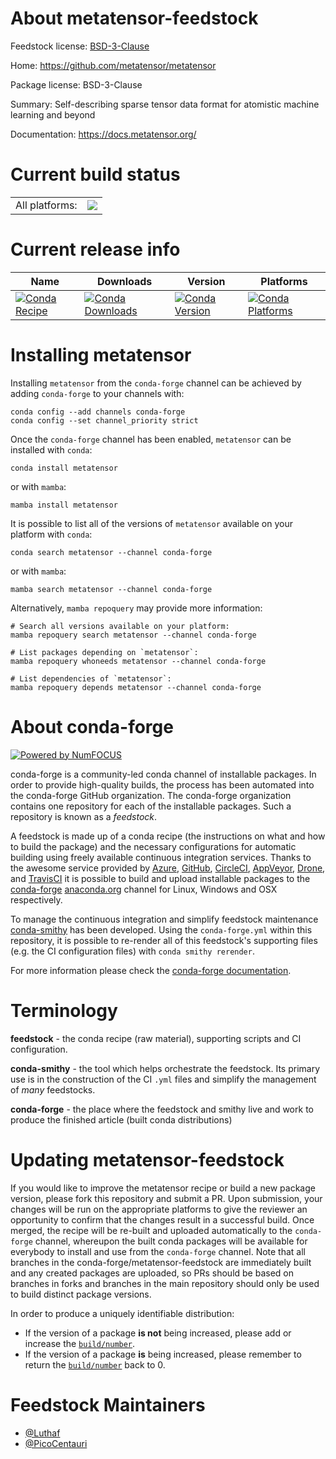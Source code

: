 About metatensor-feedstock
==========================

Feedstock license: [BSD-3-Clause](https://github.com/conda-forge/metatensor-feedstock/blob/main/LICENSE.txt)

Home: https://github.com/metatensor/metatensor

Package license: BSD-3-Clause

Summary: Self-describing sparse tensor data format for atomistic machine learning and beyond

Documentation: https://docs.metatensor.org/

Current build status
====================


<table><tr><td>All platforms:</td>
    <td>
      <a href="https://dev.azure.com/conda-forge/feedstock-builds/_build/latest?definitionId=22131&branchName=main">
        <img src="https://dev.azure.com/conda-forge/feedstock-builds/_apis/build/status/metatensor-feedstock?branchName=main">
      </a>
    </td>
  </tr>
</table>

Current release info
====================

| Name | Downloads | Version | Platforms |
| --- | --- | --- | --- |
| [![Conda Recipe](https://img.shields.io/badge/recipe-metatensor-green.svg)](https://anaconda.org/conda-forge/metatensor) | [![Conda Downloads](https://img.shields.io/conda/dn/conda-forge/metatensor.svg)](https://anaconda.org/conda-forge/metatensor) | [![Conda Version](https://img.shields.io/conda/vn/conda-forge/metatensor.svg)](https://anaconda.org/conda-forge/metatensor) | [![Conda Platforms](https://img.shields.io/conda/pn/conda-forge/metatensor.svg)](https://anaconda.org/conda-forge/metatensor) |

Installing metatensor
=====================

Installing `metatensor` from the `conda-forge` channel can be achieved by adding `conda-forge` to your channels with:

```
conda config --add channels conda-forge
conda config --set channel_priority strict
```

Once the `conda-forge` channel has been enabled, `metatensor` can be installed with `conda`:

```
conda install metatensor
```

or with `mamba`:

```
mamba install metatensor
```

It is possible to list all of the versions of `metatensor` available on your platform with `conda`:

```
conda search metatensor --channel conda-forge
```

or with `mamba`:

```
mamba search metatensor --channel conda-forge
```

Alternatively, `mamba repoquery` may provide more information:

```
# Search all versions available on your platform:
mamba repoquery search metatensor --channel conda-forge

# List packages depending on `metatensor`:
mamba repoquery whoneeds metatensor --channel conda-forge

# List dependencies of `metatensor`:
mamba repoquery depends metatensor --channel conda-forge
```


About conda-forge
=================

[![Powered by
NumFOCUS](https://img.shields.io/badge/powered%20by-NumFOCUS-orange.svg?style=flat&colorA=E1523D&colorB=007D8A)](https://numfocus.org)

conda-forge is a community-led conda channel of installable packages.
In order to provide high-quality builds, the process has been automated into the
conda-forge GitHub organization. The conda-forge organization contains one repository
for each of the installable packages. Such a repository is known as a *feedstock*.

A feedstock is made up of a conda recipe (the instructions on what and how to build
the package) and the necessary configurations for automatic building using freely
available continuous integration services. Thanks to the awesome service provided by
[Azure](https://azure.microsoft.com/en-us/services/devops/), [GitHub](https://github.com/),
[CircleCI](https://circleci.com/), [AppVeyor](https://www.appveyor.com/),
[Drone](https://cloud.drone.io/welcome), and [TravisCI](https://travis-ci.com/)
it is possible to build and upload installable packages to the
[conda-forge](https://anaconda.org/conda-forge) [anaconda.org](https://anaconda.org/)
channel for Linux, Windows and OSX respectively.

To manage the continuous integration and simplify feedstock maintenance
[conda-smithy](https://github.com/conda-forge/conda-smithy) has been developed.
Using the ``conda-forge.yml`` within this repository, it is possible to re-render all of
this feedstock's supporting files (e.g. the CI configuration files) with ``conda smithy rerender``.

For more information please check the [conda-forge documentation](https://conda-forge.org/docs/).

Terminology
===========

**feedstock** - the conda recipe (raw material), supporting scripts and CI configuration.

**conda-smithy** - the tool which helps orchestrate the feedstock.
                   Its primary use is in the construction of the CI ``.yml`` files
                   and simplify the management of *many* feedstocks.

**conda-forge** - the place where the feedstock and smithy live and work to
                  produce the finished article (built conda distributions)


Updating metatensor-feedstock
=============================

If you would like to improve the metatensor recipe or build a new
package version, please fork this repository and submit a PR. Upon submission,
your changes will be run on the appropriate platforms to give the reviewer an
opportunity to confirm that the changes result in a successful build. Once
merged, the recipe will be re-built and uploaded automatically to the
`conda-forge` channel, whereupon the built conda packages will be available for
everybody to install and use from the `conda-forge` channel.
Note that all branches in the conda-forge/metatensor-feedstock are
immediately built and any created packages are uploaded, so PRs should be based
on branches in forks and branches in the main repository should only be used to
build distinct package versions.

In order to produce a uniquely identifiable distribution:
 * If the version of a package **is not** being increased, please add or increase
   the [``build/number``](https://docs.conda.io/projects/conda-build/en/latest/resources/define-metadata.html#build-number-and-string).
 * If the version of a package **is** being increased, please remember to return
   the [``build/number``](https://docs.conda.io/projects/conda-build/en/latest/resources/define-metadata.html#build-number-and-string)
   back to 0.

Feedstock Maintainers
=====================

* [@Luthaf](https://github.com/Luthaf/)
* [@PicoCentauri](https://github.com/PicoCentauri/)

